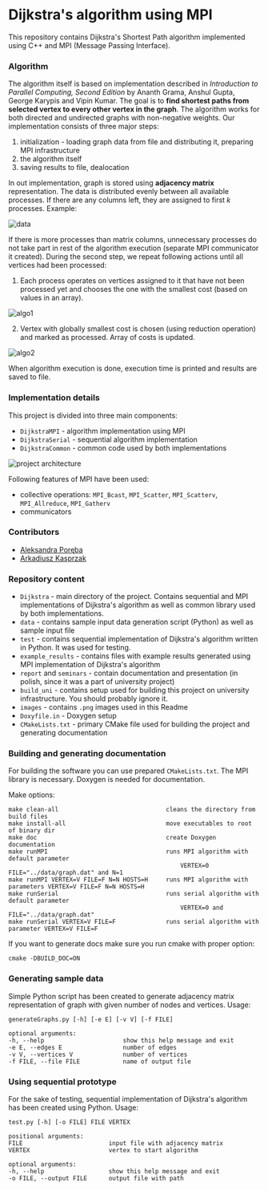 # Dijkstra's algorithm using MPI

This repository contains Dijkstra's Shortest Path algorithm implemented using C++ and MPI (Message Passing Interface).


### Algorithm
The algorithm itself is based on implementation described in *Introduction to Parallel Computing, Second Edition* by Ananth Grama, Anshul Gupta, George Karypis and Vipin Kumar. The goal is to **find shortest paths from selected vertex to every other vertex in the graph**. The algorithm works for both directed and undirected graphs with non-negative weights. Our implementation consists of three major steps:
 1. initialization - loading graph data from file and distributing it, preparing MPI infrastructure
 2. the algorithm itself
 3. saving results to file, dealocation

In out implementation, graph is stored using **adjacency matrix** representation. The data is distributed evenly between all available processes. If there are any columns left, they are assigned to first *k* processes. Example:

![data](images/matrix_division.png "Data division.")

If there is more processes than matrix columns, unnecessary processes do not take part in rest of the algorithm execution (separate MPI communicator it created). During the second step, we repeat following actions until all vertices had been processed:

 1. Each process operates on vertices assigned to it that have not been processed yet and chooses the one with the smallest cost (based on values in an array). 

![algo1](images/algo1.png "Algorithm step 1.")

 2. Vertex with globally smallest cost is chosen (using reduction operation) and marked as processed. Array of costs is updated.

![algo2](images/algo2.png "Algorithm step 2.")

When algorithm execution is done, execution time is printed and results are saved to file. 


### Implementation details
This project is divided into three main components:
 * `DijkstraMPI` - algorithm implementation using MPI 
 * `DijkstraSerial` - sequential algorithm implementation
 * `DijkstraCommon` - common code used by both implementations

![project architecture](images/architecture.png "Project architecture.")

Following features of MPI have been used:
 * collective operations: `MPI_Bcast`, `MPI_Scatter`, `MPI_Scatterv`, `MPI_Allreduce`, `MPI_Gatherv`
 * communicators


### Contributors
 * [Aleksandra Poręba](https://github.com/karmazynow-a)
 * [Arkadiusz Kasprzak](https://github.com/arokasprz100)


### Repository content
 * `Dijkstra` - main directory of the project. Contains sequential and MPI implementations of Dijkstra's algorithm as well as common library used by both implementations.
 * `data` - contains sample input data generation script (Python) as well as sample input file
 * `test` - contains sequential implementation of Dijkstra's algorithm written in Python. It was used for testing.
 * `example_results` - contains files with example results generated using MPI implementation of Dijkstra's algorithm
 * `report` and `seminars` - contain documentation and presentation (in polish, since it was a part of university project)
 * `build_uni` - contains setup used for building this project on university infrastructure. You should probably ignore it.
 * `images` - contains `.png` images used in this Readme
 * `Doxyfile.in` - Doxygen setup
 * `CMakeLists.txt` - primary CMake file used for building the project and generating documentation


### Building and generating documentation
For building the software you can use prepared `CMakeLists.txt`. The MPI library is necessary. Doxygen is needed for documentation.

Make options:
```
make clean-all                              cleans the directory from build files
make install-all                            move executables to root of binary dir
make doc                                    create Doxygen documentation
make runMPI                                 runs MPI algorithm with default parameter 
                                                VERTEX=0 FILE="../data/graph.dat" and N=1
make runMPI VERTEX=V FILE=F N=N HOSTS=H     runs MPI algorithm with parameters VERTEX=V FILE=F N=N HOSTS=H
make runSerial                              runs serial algorithm with default parameter 
                                                VERTEX=0 and FILE="../data/graph.dat"
make runSerial VERTEX=V FILE=F              runs serial algorithm with parameter VERTEX=V FILE=F
```
If you want to generate docs make sure you run cmake with proper option:
```
cmake -DBUILD_DOC=ON
```


### Generating sample data
Simple Python script has been created to generate adjacency matrix representation of graph with given number of nodes
and vertices. Usage: 
```
generateGraphs.py [-h] [-e E] [-v V] [-f FILE]

optional arguments:
-h, --help                      show this help message and exit
-e E, --edges E                 number of edges
-v V, --vertices V              number of vertices
-f FILE, --file FILE            name of output file
```


### Using sequential prototype
For the sake of testing, sequential implementation of Dijkstra's algorithm has been created using Python. Usage:
```
test.py [-h] [-o FILE] FILE VERTEX

positional arguments:
FILE                        input file with adjacency matrix
VERTEX                      vertex to start algorithm

optional arguments:
-h, --help                  show this help message and exit
-o FILE, --output FILE      output file with path
```
